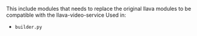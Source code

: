 This include modules that needs to replace the original llava modules to be compatible with the llava-video-service
Used in:

* `builder.py`
